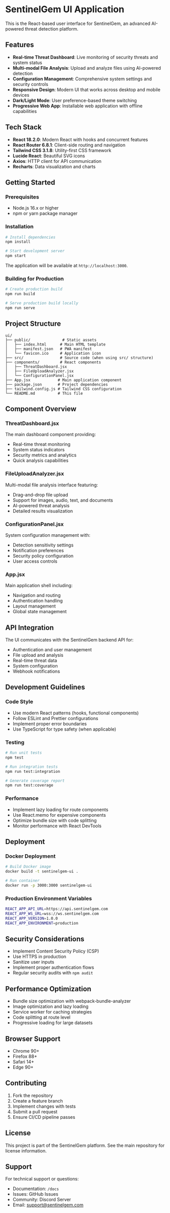 # SentinelGem UI Application

This is the React-based user interface for SentinelGem, an advanced AI-powered threat detection platform.

## Features

- **Real-time Threat Dashboard**: Live monitoring of security threats and system status
- **Multi-modal File Analysis**: Upload and analyze files using AI-powered detection
- **Configuration Management**: Comprehensive system settings and security controls
- **Responsive Design**: Modern UI that works across desktop and mobile devices
- **Dark/Light Mode**: User preference-based theme switching
- **Progressive Web App**: Installable web application with offline capabilities

## Tech Stack

- **React 18.2.0**: Modern React with hooks and concurrent features
- **React Router 6.8.1**: Client-side routing and navigation
- **Tailwind CSS 3.1.8**: Utility-first CSS framework
- **Lucide React**: Beautiful SVG icons
- **Axios**: HTTP client for API communication
- **Recharts**: Data visualization and charts

## Getting Started

### Prerequisites

- Node.js 16.x or higher
- npm or yarn package manager

### Installation

```bash
# Install dependencies
npm install

# Start development server
npm start
```

The application will be available at `http://localhost:3000`.

### Building for Production

```bash
# Create production build
npm run build

# Serve production build locally
npm run serve
```

## Project Structure

```
ui/
├── public/              # Static assets
│   ├── index.html      # Main HTML template
│   ├── manifest.json   # PWA manifest
│   └── favicon.ico     # Application icon
├── src/                # Source code (when using src/ structure)
├── components/         # React components
│   ├── ThreatDashboard.jsx
│   ├── FileUploadAnalyzer.jsx
│   └── ConfigurationPanel.jsx
├── App.jsx            # Main application component
├── package.json       # Project dependencies
├── tailwind.config.js # Tailwind CSS configuration
└── README.md          # This file
```

## Component Overview

### ThreatDashboard.jsx
The main dashboard component providing:
- Real-time threat monitoring
- System status indicators
- Security metrics and analytics
- Quick analysis capabilities

### FileUploadAnalyzer.jsx
Multi-modal file analysis interface featuring:
- Drag-and-drop file upload
- Support for images, audio, text, and documents
- AI-powered threat analysis
- Detailed results visualization

### ConfigurationPanel.jsx
System configuration management with:
- Detection sensitivity settings
- Notification preferences
- Security policy configuration
- User access controls

### App.jsx
Main application shell including:
- Navigation and routing
- Authentication handling
- Layout management
- Global state management

## API Integration

The UI communicates with the SentinelGem backend API for:
- Authentication and user management
- File upload and analysis
- Real-time threat data
- System configuration
- Webhook notifications

## Development Guidelines

### Code Style
- Use modern React patterns (hooks, functional components)
- Follow ESLint and Prettier configurations
- Implement proper error boundaries
- Use TypeScript for type safety (when applicable)

### Testing
```bash
# Run unit tests
npm test

# Run integration tests
npm run test:integration

# Generate coverage report
npm run test:coverage
```

### Performance
- Implement lazy loading for route components
- Use React.memo for expensive components
- Optimize bundle size with code splitting
- Monitor performance with React DevTools

## Deployment

### Docker Deployment

```bash
# Build Docker image
docker build -t sentinelgem-ui .

# Run container
docker run -p 3000:3000 sentinelgem-ui
```

### Production Environment Variables

```bash
REACT_APP_API_URL=https://api.sentinelgem.com
REACT_APP_WS_URL=wss://ws.sentinelgem.com
REACT_APP_VERSION=1.0.0
REACT_APP_ENVIRONMENT=production
```

## Security Considerations

- Implement Content Security Policy (CSP)
- Use HTTPS in production
- Sanitize user inputs
- Implement proper authentication flows
- Regular security audits with `npm audit`

## Performance Optimization

- Bundle size optimization with webpack-bundle-analyzer
- Image optimization and lazy loading
- Service worker for caching strategies
- Code splitting at route level
- Progressive loading for large datasets

## Browser Support

- Chrome 90+
- Firefox 88+
- Safari 14+
- Edge 90+

## Contributing

1. Fork the repository
2. Create a feature branch
3. Implement changes with tests
4. Submit a pull request
5. Ensure CI/CD pipeline passes

## License

This project is part of the SentinelGem platform. See the main repository for license information.

## Support

For technical support or questions:
- Documentation: `/docs`
- Issues: GitHub Issues
- Community: Discord Server
- Email: support@sentinelgem.com
